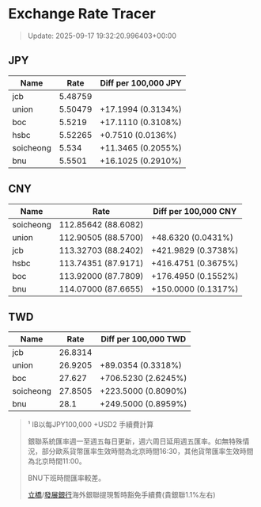 # Exchange Rate Tracer

> Update: 2025-09-17 19:32:20.996403+00:00

## JPY

| Name      |    Rate | Diff per 100,000 JPY   |
|-----------|---------|------------------------|
| jcb       | 5.48759 |                        |
| union     | 5.50479 | +17.1994 (0.3134%)     |
| boc       | 5.5219  | +17.1110 (0.3108%)     |
| hsbc      | 5.52265 | +0.7510 (0.0136%)      |
| soicheong | 5.534   | +11.3465 (0.2055%)     |
| bnu       | 5.5501  | +16.1025 (0.2910%)     |

## CNY

| Name      | Rate                | Diff per 100,000 CNY   |
|-----------|---------------------|------------------------|
| soicheong | 112.85642	(88.6082) |                        |
| union     | 112.90505	(88.5700) | +48.6320 (0.0431%)     |
| jcb       | 113.32703	(88.2402) | +421.9829 (0.3738%)    |
| hsbc      | 113.74351	(87.9171) | +416.4751 (0.3675%)    |
| boc       | 113.92000	(87.7809) | +176.4950 (0.1552%)    |
| bnu       | 114.07000	(87.6655) | +150.0000 (0.1317%)    |

## TWD

| Name      |    Rate | Diff per 100,000 TWD   |
|-----------|---------|------------------------|
| jcb       | 26.8314 |                        |
| union     | 26.9205 | +89.0354 (0.3318%)     |
| boc       | 27.627  | +706.5230 (2.6245%)    |
| soicheong | 27.8505 | +223.5000 (0.8090%)    |
| bnu       | 28.1    | +249.5000 (0.8959%)    |


> ¹ IB以每JPY100,000 +USD2 手續費計算
>
> 銀聯系統匯率週一至週五每日更新，週六周日延用週五匯率。如無特殊情況，部分歐系貨幣匯率生效時間為北京時間16:30，其他貨幣匯率生效時間為北京時間11:00。
>
> BNU下班時間匯率較差。
>
> [立橋](https://www.wlbank.com.mo/uploads/ueditor/file/20181211/1544536513900230.pdf)/[發展銀行](https://www.mdb.com.mo/Service_Charges_20230728.pdf)海外銀聯提現暫時豁免手續費(貴銀聯1.1%左右)

